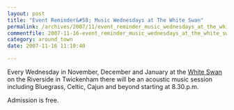 ```yaml
---
layout: post
title: "Event Reminder&#58; Music Wednesdays at The White Swan"
permalink: /archives/2007/11/event_reminder_music_wednesdays_at_the_white_swan.html
commentfile: 2007-11-16-event_reminder_music_wednesdays_at_the_white_swan
category: around_town
date: 2007-11-16 11:10:40

---
```


Every Wednesday in November, December and January at the [White Swan](/directory/pub/200711160608) on the Riverside in Twickenham there will be an acoustic music session including Bluegrass, Celtic, Cajun and beyond starting at 8.30.p.m.

Admission is free.
